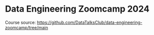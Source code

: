 # Data Engineering Zoomcamp 2024
Course source: https://github.com/DataTalksClub/data-engineering-zoomcamp/tree/main

